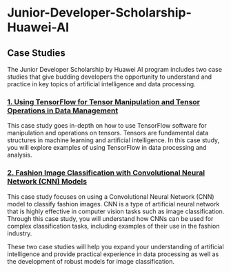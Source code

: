 # Junior-Developer-Scholarship-Huawei-AI

## Case Studies

The Junior Developer Scholarship by Huawei AI program includes two case studies that give budding developers the opportunity to understand and practice in key topics of artificial intelligence and data processing.

### [1. Using TensorFlow for Tensor Manipulation and Tensor Operations in Data Management](https://github.com/fazrilfahri/Junior-Developer-Scholarship-Huawei-AI/blob/5670adb891c302e4abc826d495dc737c09f05cc9/Utilizing%20TensorFlow%20for%20Tensor%20Manipulation%20and%20Formation.ipynb)

This case study goes in-depth on how to use TensorFlow software for manipulation and operations on tensors. Tensors are fundamental data structures in machine learning and artificial intelligence. In this case study, you will explore examples of using TensorFlow in data processing and analysis.

### [2. Fashion Image Classification with Convolutional Neural Network (CNN) Models](https://github.com/fazrilfahri/Junior-Developer-Scholarship-Huawei-AI/blob/5670adb891c302e4abc826d495dc737c09f05cc9/Fashion%20Image%20Classification.ipynb)

This case study focuses on using a Convolutional Neural Network (CNN) model to classify fashion images. CNN is a type of artificial neural network that is highly effective in computer vision tasks such as image classification. Through this case study, you will understand how CNNs can be used for complex classification tasks, including examples of their use in the fashion industry.

These two case studies will help you expand your understanding of artificial intelligence and provide practical experience in data processing as well as the development of robust models for image classification.
